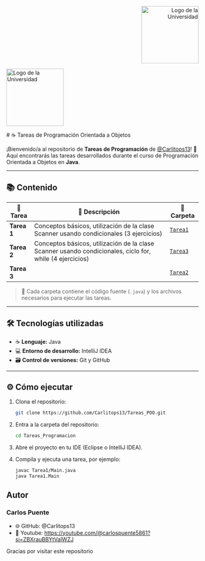 <p align="right">
  <img src="https://memes.memedrop.io/production/P0L52k0D524y/source.gif" alt="Logo de la Universidad" width="150">
</p>
<p align="left">
  <img src="https://hult-prize.s3.us-east-1.amazonaws.com/university/epn-white.png" alt="Logo de la Universidad" width="150">
</p>
# ☕ Tareas de Programación Orientada a Objetos 

¡Bienvenido/a al repositorio de **Tareas de Programación** de [@Carlitops13](https://github.com/Carlitops13)! 🚀  
Aquí encontrarás las tareas desarrollados durante el curso de Programación Orientada a Objetos en **Java**.  

---

## 📚 Contenido

| 🧩 Tarea | 📄 Descripción | 📂 Carpeta |
|----------|----------------|------------|
| **Tarea 1** | Conceptos básicos, utilización de la clase Scanner usando condicionales (3 ejercicios) | [`Tarea1`](src/Tarea1) |
| **Tarea 2** | Conceptos básicos, utilización de la clase Scanner usando condicionales, ciclo for, while (4 ejercicios) | [`Tarea3`](src/Tarea2) |
| **Tarea 3** | | [`Tarea2`](src/Tarea3) |

> 📌 Cada carpeta contiene el código fuente (`.java`) y los archivos necesarios para ejecutar las tareas.

---

## 🛠️ Tecnologías utilizadas

- ☕ **Lenguaje:** Java  
- 💻 **Entorno de desarrollo:** IntelliJ IDEA 
- 🗃️ **Control de versiones:** Git y GitHub  

---

## ⚙️ Cómo ejecutar

1. Clona el repositorio:
   ```bash
   git clone https://github.com/Carlitops13/Tareas_POO.git
2. Entra a la carpeta del repositorio:
   ```bash
   cd Tareas_Programacion
3. Abre el proyecto en tu IDE (Eclipse o IntelliJ IDEA).

4. Compila y ejecuta una tarea, por ejemplo:
    ```bash
   javac Tarea1/Main.java
   java Tarea1.Main   
 
## Autor

###  Carlos Puente
- 🌐 GitHub: @Carlitops13
- 🎥 Youtube: https://youtube.com/@carlospuente5861?si=ZBXrauBBYtVaIWZJ

 Gracias por visitar este repositorio
